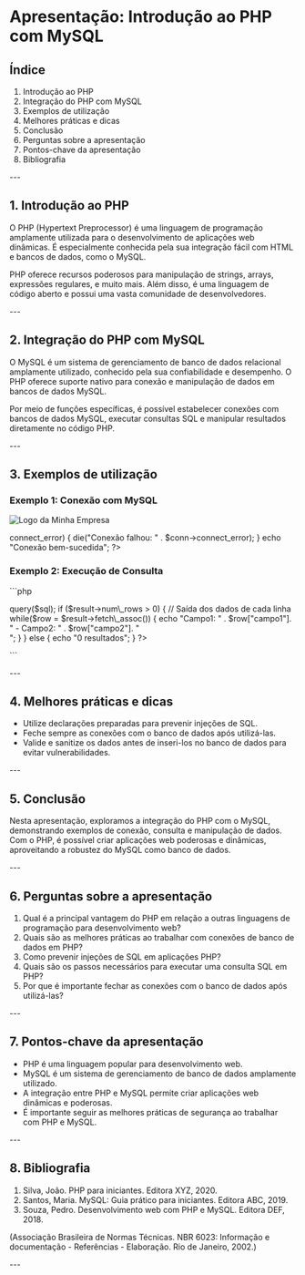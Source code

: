# Apresentação: Introdução ao PHP com MySQL

## Índice

1. Introdução ao PHP
1. Integração do PHP com MySQL
1. Exemplos de utilização
1. Melhores práticas e dicas
1. Conclusão
1. Perguntas sobre a apresentação
1. Pontos-chave da apresentação
1. Bibliografia

\---

## 1. Introdução ao PHP

O PHP (Hypertext Preprocessor) é uma linguagem de programação amplamente utilizada para o desenvolvimento de aplicações web dinâmicas. É especialmente conhecida pela sua integração fácil com HTML e bancos de dados, como o MySQL.

PHP oferece recursos poderosos para manipulação de strings, arrays, expressões regulares, e muito mais. Além disso, é uma linguagem de código aberto e possui uma vasta comunidade de desenvolvedores.

\---

## 2. Integração do PHP com MySQL

O MySQL é um sistema de gerenciamento de banco de dados relacional amplamente utilizado, conhecido pela sua confiabilidade e desempenho. O PHP oferece suporte nativo para conexão e manipulação de dados em bancos de dados MySQL.

Por meio de funções específicas, é possível estabelecer conexões com bancos de dados MySQL, executar consultas SQL e manipular resultados diretamente no código PHP.

\---

## 3. Exemplos de utilização

### Exemplo 1: Conexão com MySQL
![Logo da Minha Empresa](https://imgur.com/YcIRBJD)
<?php
$servername = "localhost";
$username = "username";
$password = "password";

// Cria conexão
$conn = new mysqli($servername, $username, $password);

// Verifica conexão
if ($conn->connect_error) {
  die("Conexão falhou: " . $conn->connect_error);
}
echo "Conexão bem-sucedida";
?>

### Exemplo 2: Execução de Consulta

\```php

<?php

$sql = "SELECT \* FROM tabela";

$result = $conn->query($sql);

if ($result->num\_rows > 0) {

// Saída dos dados de cada linha

while($row = $result->fetch\_assoc()) {

echo "Campo1: " . $row["campo1"]. " - Campo2: " . $row["campo2"]. "<br>";

}

} else {

echo "0 resultados";

}

?>

\```

\---

## 4. Melhores práticas e dicas

- Utilize declarações preparadas para prevenir injeções de SQL.
- Feche sempre as conexões com o banco de dados após utilizá-las.
- Valide e sanitize os dados antes de inseri-los no banco de dados para evitar vulnerabilidades.

\---

## 5. Conclusão

Nesta apresentação, exploramos a integração do PHP com o MySQL, demonstrando exemplos de conexão, consulta e manipulação de dados. Com o PHP, é possível criar aplicações web poderosas e dinâmicas, aproveitando a robustez do MySQL como banco de dados.

\---

## 6. Perguntas sobre a apresentação

1. Qual é a principal vantagem do PHP em relação a outras linguagens de programação para desenvolvimento web?
1. Quais são as melhores práticas ao trabalhar com conexões de banco de dados em PHP?
1. Como prevenir injeções de SQL em aplicações PHP?
1. Quais são os passos necessários para executar uma consulta SQL em PHP?
1. Por que é importante fechar as conexões com o banco de dados após utilizá-las?

\---

## 7. Pontos-chave da apresentação

- PHP é uma linguagem popular para desenvolvimento web.
- MySQL é um sistema de gerenciamento de banco de dados amplamente utilizado.
- A integração entre PHP e MySQL permite criar aplicações web dinâmicas e poderosas.
- É importante seguir as melhores práticas de segurança ao trabalhar com PHP e MySQL.

\---

## 8. Bibliografia

1. Silva, João. PHP para iniciantes. Editora XYZ, 2020.
1. Santos, Maria. MySQL: Guia prático para iniciantes. Editora ABC, 2019.
1. Souza, Pedro. Desenvolvimento web com PHP e MySQL. Editora DEF, 2018.

(Associação Brasileira de Normas Técnicas. NBR 6023: Informação e documentação - Referências - Elaboração. Rio de Janeiro, 2002.)

\---
